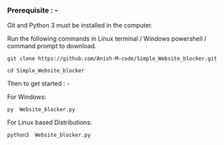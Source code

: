 ### Prerequisite : -

Git and Python 3 must be installed in the computer.

Run the following commands in Linux terminal / Windows powershell / command prompt to download.

```
git clone https://github.com/Anish-M-code/Simple_Website_blocker.git
```

```
cd Simple_Website_blocker
```
Then to get started : -

For Windows:

```
py  Website_blocker.py
```

For Linux based Distributions:

```
python3  Website_blocker.py
```
